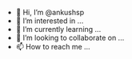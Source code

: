 - 👋 Hi, I’m @ankushsp
- 👀 I’m interested in ...
- 🌱 I’m currently learning ...
- 💞️ I’m looking to collaborate on ...
- 📫 How to reach me ...

<!---
ankushsp/ankushsp is a ✨ special ✨ repository because its `README.md` (this file) appears on your GitHub profile.
You can click the Preview link to take a look at your changes.
--->
